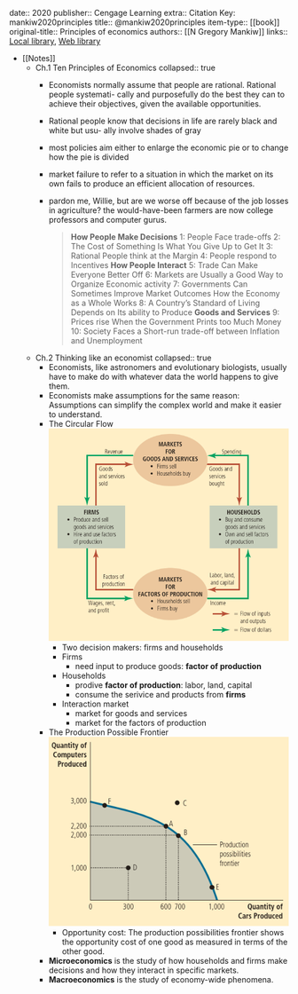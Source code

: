 date:: 2020
publisher:: Cengage Learning
extra:: Citation Key: mankiw2020principles
title:: @mankiw2020principles
item-type:: [[book]]
original-title:: Principles of economics
authors:: [[N Gregory Mankiw]]
links:: [Local library](zotero://select/library/items/U7Y29MXF), [Web library](https://www.zotero.org/users/6786528/items/U7Y29MXF)

- [[Notes]]
	- Ch.1 Ten Principles of Economics
	  collapsed:: true
		- Economists normally assume that people are rational. Rational people systemati-
		  cally and purposefully do the best they can to achieve their objectives, given the 
		  available opportunities.
		- Rational people know that decisions in life are rarely black and white but usu-
		  ally involve shades of gray
		- most policies aim either to enlarge the economic pie or to change how the pie is divided
		- market failure to refer to a situation in which the market on its own fails to produce an efficient allocation of resources.
		- pardon me, Willie, but are we worse off because of the job losses in agriculture? the would-have-been farmers are now college professors and computer gurus.
		  
		  > **How People Make Decisions**
		  >  1: People Face trade-offs
		  >  2: The Cost of Something Is What You Give Up to Get It
		  >  3: Rational People think at the Margin
		  >  4: People respond to Incentives
		  > **How People Interact**
		  >  5: Trade Can Make Everyone Better Off
		  >  6: Markets are Usually a Good Way to Organize Economic activity
		  >  7: Governments Can Sometimes Improve Market Outcomes
		  > How the Economy as a Whole Works
		  >  8: A Country’s Standard of Living Depends on Its ability to Produce 
		  > **Goods and Services**
		  >  9: Prices rise When the Government Prints too Much Money
		  > 10: Society Faces a Short-run trade-off between Inflation and 
		  > Unemployment
	- Ch.2 Thinking like an economist
	  collapsed:: true
		- Economists, like astronomers and evolutionary biologists, usually have to make do with whatever data the world happens to give them.
		- Economists make assumptions for the same reason: Assumptions can simplify the complex world and make it easier to understand.
		- The Circular Flow 
		  ![The Circular Flow](/../assets/2_circular_flow.png)
			- Two decision makers: firms and households
			- Firms
				- need input to produce goods: **factor of production**
			- Households
				- prodive **factor of production**: labor, land, capital
				- consume the serivice and products from **firms**
			- Interaction market
				- market for goods and services
				- market for the factors of production
		- The Production Possible Frontier ![The Production Possible Frontier](/../assets/2_production_possibilities_frontier.png)
			- Opportunity cost: The production possibilities frontier shows the opportunity cost of one good as measured in terms of the other good.
		- **Microeconomics** is the study of how households and firms make decisions and how they interact in specific markets.
		- **Macroeconomics** is the study of economy-wide phenomena.